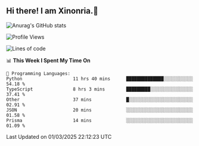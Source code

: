 ## Hi there! I am Xinonria.👋

![Anurag's GitHub stats](https://status-git-main-xinonrias-projects-f26540e3.vercel.app/api?username=xinonria&hide=stars,issues)

<!--START_SECTION:waka-->
![Profile Views](http://img.shields.io/badge/Profile%20Views-0-blue)

![Lines of code](https://img.shields.io/badge/From%20Hello%20World%20I%27ve%20Written-1.2%20million%20lines%20of%20code-blue)

📊 **This Week I Spent My Time On** 

```text
💬 Programming Languages: 
Python                   11 hrs 40 mins      ██████████████░░░░░░░░░░░   54.18 % 
TypeScript               8 hrs 3 mins        █████████░░░░░░░░░░░░░░░░   37.41 % 
Other                    37 mins             █░░░░░░░░░░░░░░░░░░░░░░░░   02.91 % 
JSON                     20 mins             ░░░░░░░░░░░░░░░░░░░░░░░░░   01.58 % 
Prisma                   14 mins             ░░░░░░░░░░░░░░░░░░░░░░░░░   01.09 % 
```


 Last Updated on 01/03/2025 22:12:23 UTC
<!--END_SECTION:waka-->

<!--
**xinonria/xinonria** is a ✨ _special_ ✨ repository because its `README.md` (this file) appears on your GitHub profile.

Here are some ideas to get you started:

- 🔭 I’m currently working on ...
- 🌱 I’m currently learning ...
- 👯 I’m looking to collaborate on ...
- 🤔 I’m looking for help with ...
- 💬 Ask me about ...
- 📫 How to reach me: ...
- 😄 Pronouns: ...
- ⚡ Fun fact: ...
-->
